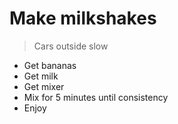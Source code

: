 # Make milkshakes

> Cars outside slow
- Get bananas
- Get milk
- Get mixer
- Mix for 5 minutes until consistency
- Enjoy
